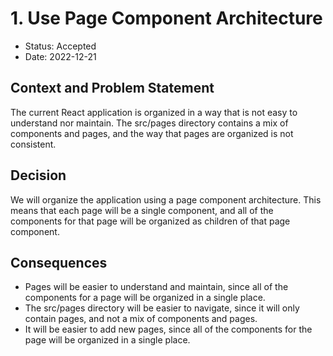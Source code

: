 # 1. Use Page Component Architecture

* Status: Accepted
* Date: 2022-12-21

## Context and Problem Statement

The current React application is organized in a way that is not easy to understand nor maintain. The src/pages directory contains a mix of components and pages, and the way that pages are organized is not consistent.

## Decision

We will organize the application using a page component architecture. This means that each page will be a single component, and all of the components for that page will be organized as children of that page component.

## Consequences

* Pages will be easier to understand and maintain, since all of the components for a page will be organized in a single place.
* The src/pages directory will be easier to navigate, since it will only contain pages, and not a mix of components and pages.
* It will be easier to add new pages, since all of the components for the page will be organized in a single place.